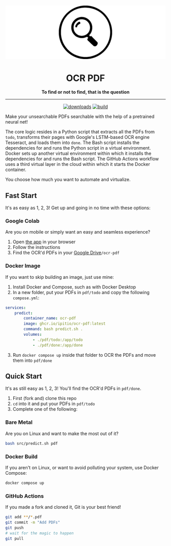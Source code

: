 <div align="center">

[![logo](assets/wide.webp)](https://github.com/ipitio/ocr-pdf)

# OCR PDF

**To find or not to find, that is the question**

---

[![downloads](https://img.shields.io/badge/dynamic/json?url=https%3A%2F%2Fipitio.github.io%2Fbackage%2Fipitio%2Focr-pdf%2Focr-pdf.json&query=%24.downloads&logo=github&logoColor=959da5&labelColor=333a41&label=pulls)](https://github.com/arevindh/pihole-speedtest/pkgs/container/pihole-speedtest) [![build](https://github.com/ipitio/ocr-pdf/actions/workflows/publish.yml/badge.svg)](https://github.com/ipitio/ocr-pdf/actions/workflows/publish.yml)

</div>

Make your unsearchable PDFs searchable with the help of a pretrained neural net!

The core logic resides in a Python script that extracts all the PDFs from `todo`, transforms their pages with Google's LSTM-based OCR engine Tesseract, and loads them into `done`. The Bash script installs the dependencies for and runs the Python script in a virtual environment. Docker sets up another virtual environment within which it installs the dependencies for and runs the Bash script. The GitHub Actions workflow uses a third virtual layer in the cloud within which it starts the Docker container.

You choose how much you want to automate and virtualize.

## Fast Start

It's as easy as 1, 2, 3! Get up and going in no time with these options:

### Google Colab

Are you on mobile or simply want an easy and seamless experience?

1. Open [the app](https://colab.research.google.com/drive/1yss_oypuRisb29_SnqLGgA759slQzNry) in your browser
2. Follow the instructions
3. Find the OCR'd PDFs in your [Google Drive](https://drive.google.com/drive/my-drive)`/ocr-pdf`

### Docker Image

If you want to skip building an image, just use mine:

1. Install Docker and Compose, such as with Docker Desktop
2. In a new folder, put your PDFs in `pdf/todo` and copy the following `compose.yml`:

```yaml
services:
    predict:
        container_name: ocr-pdf
        image: ghcr.io/ipitio/ocr-pdf:latest
        command: bash predict.sh .
        volumes:
            - ./pdf/todo:/app/todo
            - ./pdf/done:/app/done
```

3. Run `docker compose up` inside that folder to OCR the PDFs and move them into `pdf/done`

## Quick Start

It's as still easy as 1, 2, 3! You'll find the OCR'd PDFs in `pdf/done`.

1. First (fork and) clone this repo
2. `cd` into it and put your PDFs in `pdf/todo`
3. Complete one of the following:

### Bare Metal

Are you on Linux and want to make the most out of it?

```bash
bash src/predict.sh pdf
```

### Docker Build

If you aren't on Linux, or want to avoid polluting your system, use Docker Compose:

```bash
docker compose up
```

### GitHub Actions

If you made a fork and cloned it, Git is your best friend!

```bash
git add **/*.pdf
git commit -m "Add PDFs"
git push
# wait for the magic to happen
git pull
```
